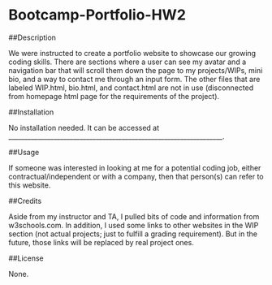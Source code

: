 # Bootcamp-Portfolio-HW2

##Description

We were instructed to create a portfolio website to showcase our growing coding skills. There are sections where a user can see my avatar and a navigation bar that will scroll them down the page to my projects/WIPs, mini bio, and a way to contact me through an input form. The other files that are labeled WIP.html, bio.html, and contact.html are not in use (disconnected from homepage html page for the requirements of the project).

##Installation

No installation needed. It can be accessed at __________________________________________________________________.

##Usage

If someone was interested in looking at me for a potential coding job, either contractual/independent or with a company, then that person(s) can refer to this website.

##Credits

Aside from my instructor and TA, I pulled bits of code and information from w3schools.com. In addition, I used some links to other websites in the WIP section (not actual projects; just to fulfill a grading requirement). But in the future, those links will be replaced by real project ones.

##License

None.
